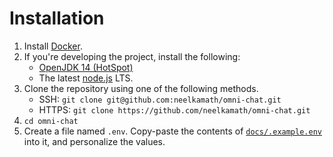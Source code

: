 # Installation

1. Install [Docker](https://hub.docker.com/search/?type=edition&offering=community).
1. If you're developing the project, install the following:
    - [OpenJDK 14 (HotSpot)](https://adoptopenjdk.net/?variant=openjdk14&jvmVariant=hotspot)
    - The latest [node.js](https://nodejs.org/en/download/) LTS.
1. Clone the repository using one of the following methods.
    - SSH: `git clone git@github.com:neelkamath/omni-chat.git`
    - HTTPS: `git clone https://github.com/neelkamath/omni-chat.git`
1. `cd omni-chat`
1. Create a file named `.env`. Copy-paste the contents of [`docs/.example.env`](.example.env) into it, and personalize the values.